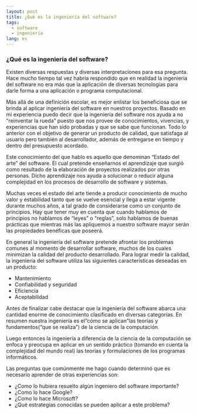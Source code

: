 ```yaml
---
layout: post
title: ¿Qué es la ingeniería del software?
tags:
  - software
  - ingeniería
lang: es
---
```


### ¿Qué es la ingeniería del software?

Existen diversas respuestas y diversas interpretaciones para esa pregunta. Hace mucho tiempo tal vez habría respondido que en realidad la ingeniería del software no era más que la aplicación de diversas tecnologías para darle forma a una aplicación o programa computacional.

Más allá de una definición escolar, es mejor enlistar los beneficiosa que se brinda al aplicar ingeniería del software en nuestros proyectos. Basado en mi experiencia puedo decir que la ingeniería del software nos ayuda a no “reinventar la rueda” puesto que nos provee de conocimientos, vivencias, y experiencias que han sido probadas y que se sabe que funcionan. Todo lo anterior con el objetivo de generar un producto de calidad, que satisfaga al usuario pero también al desarrollador, además de entregarse en tiempo y dentro del presupuesto acordado.

Este conocimiento del que hablo es aquello que denominan “Estado del arte” del software. El cual pretende enseñarnos el aprendizaje que surgió como resultado de la elaboración de proyectos realizados por otras personas. Dicho aprendizaje nos ayuda a solucionar o reducir alguna complejidad en los procesos de desarrollo de software y sistemas.

Muchas veces el estado del arte tiende a producir conocimiento de mucho valor y estabilidad tanto que se vuelve esencial y llega a estar vigente durante muchos años, a tal grado de considerarse como un conjunto de principios. Hay que tener muy en cuenta que cuando hablamos de principios no hablamos de “leyes” o “reglas”, solo hablamos de buenas prácticas que mientras más las apliquemos a nuestro software mayor serán las propiedades benéficas que poseerá.

En general la ingeniería del software pretende afrontar los problemas comunes al momento de desarrollar software, muchos de los cuales minimizan la calidad del producto desarrollado. Para lograr medir la calidad, la ingeniería del software utiliza las siguientes características deseadas en un producto:

* Mantenimiento
* Confiabilidad y seguridad
* Eficiencia
* Aceptabilidad

Antes de finalizar cabe destacar que la ingeniería del software abarca una cantidad enorme de conocimiento clasificado en diversas categorías. En resumen nuestra ingeniería es el“cómo se aplican”las teorías y fundamentos\(“que se realiza”\) de la ciencia de la computación.

Luego entonces la ingeniería a diferencia de la ciencia de la computación se enfoca y preocupa en aplicar en un sentido práctico \(tomando en cuenta la complejidad del mundo real\) las teorías y formulaciones de los programas informáticos.

Las preguntas que comúnmente me hago cuando determinó que es necesario aprender de otras experiencias son:

* ¿Como lo hubiera resuelto algún ingeniero del software importante?
* ¿Como lo hace Google?
* ¿Como lo hace Microsoft?
* ¿Qué estrategias conocidas se pueden aplicar a este problema?



